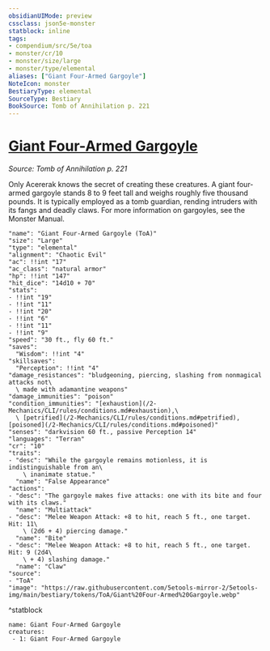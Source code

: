 ```yaml
---
obsidianUIMode: preview
cssclass: json5e-monster
statblock: inline
tags:
- compendium/src/5e/toa
- monster/cr/10
- monster/size/large
- monster/type/elemental
aliases: ["Giant Four-Armed Gargoyle"]
NoteIcon: monster
BestiaryType: elemental
SourceType: Bestiary
BookSource: Tomb of Annihilation p. 221
---
```

# [Giant Four-Armed Gargoyle](2-Mechanics\CLI\bestiary\elemental/giant-four-armed-gargoyle-toa.md)
*Source: Tomb of Annihilation p. 221*  

Only Acererak knows the secret of creating these creatures. A giant four-armed gargoyle stands 8 to 9 feet tall and weighs roughly five thousand pounds. It is typically employed as a tomb guardian, rending intruders with its fangs and deadly claws. For more information on gargoyles, see the Monster Manual.

```statblock
"name": "Giant Four-Armed Gargoyle (ToA)"
"size": "Large"
"type": "elemental"
"alignment": "Chaotic Evil"
"ac": !!int "17"
"ac_class": "natural armor"
"hp": !!int "147"
"hit_dice": "14d10 + 70"
"stats":
- !!int "19"
- !!int "11"
- !!int "20"
- !!int "6"
- !!int "11"
- !!int "9"
"speed": "30 ft., fly 60 ft."
"saves":
  "Wisdom": !!int "4"
"skillsaves":
  "Perception": !!int "4"
"damage_resistances": "bludgeoning, piercing, slashing from nonmagical attacks not\
  \ made with adamantine weapons"
"damage_immunities": "poison"
"condition_immunities": "[exhaustion](/2-Mechanics/CLI/rules/conditions.md#exhaustion),\
  \ [petrified](/2-Mechanics/CLI/rules/conditions.md#petrified), [poisoned](/2-Mechanics/CLI/rules/conditions.md#poisoned)"
"senses": "darkvision 60 ft., passive Perception 14"
"languages": "Terran"
"cr": "10"
"traits":
- "desc": "While the gargoyle remains motionless, it is indistinguishable from an\
    \ inanimate statue."
  "name": "False Appearance"
"actions":
- "desc": "The gargoyle makes five attacks: one with its bite and four with its claws."
  "name": "Multiattack"
- "desc": "Melee Weapon Attack: +8 to hit, reach 5 ft., one target. Hit: 11\
    \ (2d6 + 4) piercing damage."
  "name": "Bite"
- "desc": "Melee Weapon Attack: +8 to hit, reach 5 ft., one target. Hit: 9 (2d4\
    \ + 4) slashing damage."
  "name": "Claw"
"source":
- "ToA"
"image": "https://raw.githubusercontent.com/5etools-mirror-2/5etools-img/main/bestiary/tokens/ToA/Giant%20Four-Armed%20Gargoyle.webp"
```
^statblock

```encounter-table
name: Giant Four-Armed Gargoyle
creatures:
 - 1: Giant Four-Armed Gargoyle
```